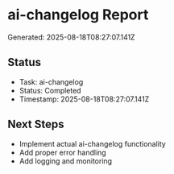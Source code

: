 # ai-changelog Report

Generated: 2025-08-18T08:27:07.141Z

## Status
- Task: ai-changelog
- Status: Completed
- Timestamp: 2025-08-18T08:27:07.141Z

## Next Steps
- Implement actual ai-changelog functionality
- Add proper error handling
- Add logging and monitoring
